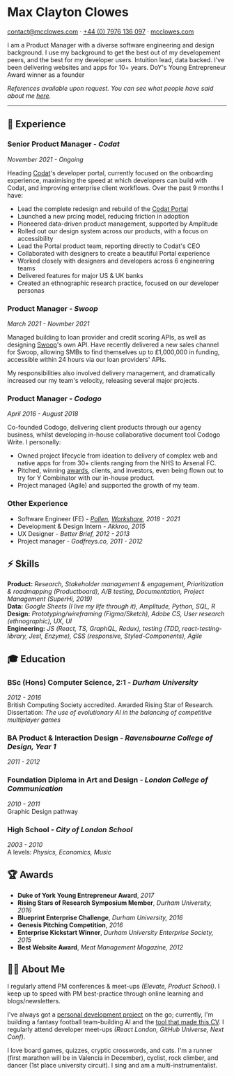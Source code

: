 <div class="page" id="p1"><h1 class="full-width">Max Clayton Clowes</h1>

<p class="full-width">
    <a href="mailto:contact@mcclowes.com">contact@mcclowes.com</a> · <a href="tel:+447976136097">+44 (0) 7976 136 097</a> · <a href="https://bit.ly/mcclowes">mcclowes.com</a>
</p>
 <p class="full-width">I am a Product Manager with a diverse software engineering and design background. I use my background to get the best out of my developement peers, and the best for my developer users. Intuition lead, data backed. I've been delivering websites and apps for 10+ years. DoY's Young Entrepreneur Award winner as a founder</p>

<p class="full-width"><i>References available upon request. You can see what people have said about me <a href="https://github.com/mcclowes/mcclowes/blob/master/recommendations.md">here</a>.</i></p>

<hr class="full-width"/> <h2 id="📄-experience">📄 Experience</h2>
<h3 id="senior-product-manager---codat">Senior Product Manager <em>- Codat</em></h3>
<p><em>November 2021 - Ongoing</em></p>
<p>Heading <a href="https://bit.ly/3ObH0e0">Codat</a>&#39;s developer portal, currently focused on the onboarding experience, maximising the speed at which developers can build with Codat, and improving enterprise client workflows. Over the past 9 months I have:</p>
<ul>
<li>Lead the complete redesign and rebuild of the <a href="https://bit.ly/3AXMZjC">Codat Portal</a></li>
<li>Launched a new prcing model, reducing friction in adoption</li>
<li>Pioneered data-driven product management, supported by Amplitude</li>
<li>Rolled out our design system across our products, with a focus on accessibility</li>
<li>Lead the Portal product team, reporting directly to Codat&#39;s CEO</li>
<li>Collaborated with designers to create a beautiful Portal experience</li>
<li>Worked closely with designers and developers across 6 engineering teams</li>
<li>Delivered features for major US &amp; UK banks</li>
<li>Created an ethnographic research practice, focused on our developer personas</li>
</ul>
<h3 id="product-manager---swoop">Product Manager <em>- Swoop</em></h3>
<p><em>March 2021 - Novmber 2021</em></p>
<p>Managed building to loan provider and credit scoring APIs, as well as designing <a href="https://bit.ly/swoopfunding">Swoop</a>&#39;s own API. Have recently delivered a new sales channel for Swoop, allowing SMBs to find themselves up to £1,000,000 in funding, accessible within 24 hours via our loan providers&#39; APIs. </p>
<p>My responsibilities also involved delivery management, and dramatically increased our my team&#39;s velocity, releasing several major projects.</p>
<h3 id="product-manager---codogo">Product Manager <em>- Codogo</em></h3>
<p><em>April 2016 - August 2018</em></p>
<p>Co-founded Codogo, delivering client products through our agency business, whilst developing in-house collaborative document tool Codogo Write. I personally:</p>
<ul>
<li>Owned project lifecycle from ideation to delivery of complex web and native apps for from 30+ clients ranging from the NHS to Arsenal FC.</li>
<li>Pitched, winning <a href="http://bit.ly/35F6psY">awards</a>, clients, and investors, even being flown out to try for Y Combinator with our in-house product.</li>
<li>Project managed (Agile) and supported the growth of my team.</li>
</ul>
<h3 id="other-experience">Other Experience</h3>
<ul>
<li>Software Engineer (FE) <em>- <a href="https://pollen.co/uk">Pollen</a>, <a href="https://www.litera.com/litera-and-workshare/">Workshare</a>, 2018 - 2021</em></li>
<li>Development &amp; Design Intern <em>- Akkroo, 2015</em></li>
<li>UX Designer <em>- Better Brief, 2012 - 2013</em></li>
<li>Project manager <em>- Godfreys.co, 2011 - 2012</em></li>
</ul>
<p></div> <div class="page" id="p2"></p>
 <h2 id="⚡️-skills">⚡️ Skills</h2>
<p><strong>Product:</strong> <em>Research, Stakeholder management &amp; engagement, Prioritization &amp; roadmapping (Productboard), A/B testing, Documentation, Project Management (SuperHi, 2019)</em><br><strong>Data:</strong> <em>Google Sheets (I live my life through it), Amplitude, Python, SQL, R</em><br><strong>Design:</strong> <em>Prototyping/wireframing (Figma/Sketch), Adobe CS, User research (ethnographic), UX, UI</em><br><strong>Engineering:</strong> <em>JS (React, TS, GraphQL, Redux), testing (TDD, react-testing-library, Jest, Enzyme), CSS (responsive, Styled-Components), Agile</em>  </p>
 <h2 id="🎓-education">🎓 Education</h2>
<h3 id="bsc-hons-computer-science-21---durham-university">BSc (Hons) Computer Science, 2:1 <em>- Durham University</em></h3>
<p><em>2012 - 2016</em><br>British Computing Society accredited. Awarded Rising Star of Research.<br>Dissertation: <em>The use of evolutionary AI in the balancing of competitive multiplayer games</em></p>
<h3 id="ba-product--interaction-design---ravensbourne-college-of-design-year-1">BA Product &amp; Interaction Design <em>- Ravensbourne College of Design, Year 1</em></h3>
<p><em>2011 - 2012</em>  </p>
<h3 id="foundation-diploma-in-art-and-design---london-college-of-communication">Foundation Diploma in Art and Design <em>- London College of Communication</em></h3>
<p><em>2010 - 2011</em><br>Graphic Design pathway</p>
<h3 id="high-school---city-of-london-school">High School <em>- City of London School</em></h3>
<p><em>2003 - 2010</em><br>A levels: <em>Physics, Economics, Music</em></p>
 <h2 id="🏆-awards">🏆 Awards</h2>
<ul>
<li><strong>Duke of York Young Entrepreneur Award</strong>, <em>2017</em></li>
<li><strong>Rising Stars of Research Symposium Member</strong>, <em>Durham University, 2016</em></li>
<li><strong>Blueprint Enterprise Challenge</strong>, <em>Durham University, 2016</em></li>
<li><strong>Genesis Pitching Competition</strong>, <em>2016</em></li>
<li><strong>Enterprise Kickstart Winner</strong>, <em>Durham University Enterprise Society, 2015</em></li>
<li><strong>Best Website Award</strong>, <em>Meat Management Magazine, 2012</em></li>
</ul>
 <h2 id="🤷♂️-about-me">🤷‍♂️ About Me</h2>
<p>I regularly attend PM conferences &amp; meet-ups <em>(Elevate, Product School)</em>. I keep up to speed with PM best-practice through online learning and blogs/newsletters.</p>
<p>I&#39;ve always got a <a href="https://github.com/mcclowes?tab=repositories">personal development project</a> on the go; currently, I&#39;m building a fantasy football team-building AI and the <a href="https://github.com/mcclowes/cv-maker">tool that made this CV</a>. I regularly attend developer meet-ups <em>(React London, GitHub Universe, Next Conf)</em>.</p>
<p>I love board games, quizzes, cryptic crosswords, and cats. I&#39;m a runner (first marathon will be in Valencia in December), cyclist, rock climber, and dancer (1st place university circuit). I sing and am a multi-instrumentalist.</p>
</div>